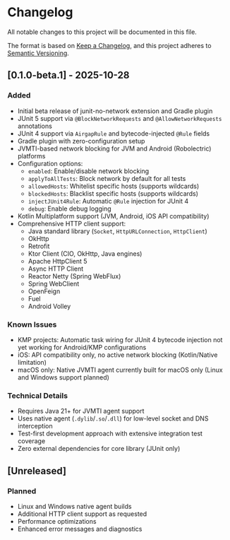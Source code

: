 # Changelog

All notable changes to this project will be documented in this file.

The format is based on [Keep a Changelog](https://keepachangelog.com/en/1.0.0/),
and this project adheres to [Semantic Versioning](https://semver.org/spec/v2.0.0.html).

## [0.1.0-beta.1] - 2025-10-28

### Added
- Initial beta release of junit-no-network extension and Gradle plugin
- JUnit 5 support via `@BlockNetworkRequests` and `@AllowNetworkRequests` annotations
- JUnit 4 support via `AirgapRule` and bytecode-injected `@Rule` fields
- Gradle plugin with zero-configuration setup
- JVMTI-based network blocking for JVM and Android (Robolectric) platforms
- Configuration options:
  - `enabled`: Enable/disable network blocking
  - `applyToAllTests`: Block network by default for all tests
  - `allowedHosts`: Whitelist specific hosts (supports wildcards)
  - `blockedHosts`: Blacklist specific hosts (supports wildcards)
  - `injectJUnit4Rule`: Automatic `@Rule` injection for JUnit 4
  - `debug`: Enable debug logging
- Kotlin Multiplatform support (JVM, Android, iOS API compatibility)
- Comprehensive HTTP client support:
  - Java standard library (`Socket`, `HttpURLConnection`, `HttpClient`)
  - OkHttp
  - Retrofit
  - Ktor Client (CIO, OkHttp, Java engines)
  - Apache HttpClient 5
  - Async HTTP Client
  - Reactor Netty (Spring WebFlux)
  - Spring WebClient
  - OpenFeign
  - Fuel
  - Android Volley

### Known Issues
- KMP projects: Automatic task wiring for JUnit 4 bytecode injection not yet working for Android/KMP configurations
- iOS: API compatibility only, no active network blocking (Kotlin/Native limitation)
- macOS only: Native JVMTI agent currently built for macOS only (Linux and Windows support planned)

### Technical Details
- Requires Java 21+ for JVMTI agent support
- Uses native agent (`.dylib`/`.so`/`.dll`) for low-level socket and DNS interception
- Test-first development approach with extensive integration test coverage
- Zero external dependencies for core library (JUnit only)

## [Unreleased]

### Planned
- Linux and Windows native agent builds
- Additional HTTP client support as requested
- Performance optimizations
- Enhanced error messages and diagnostics
